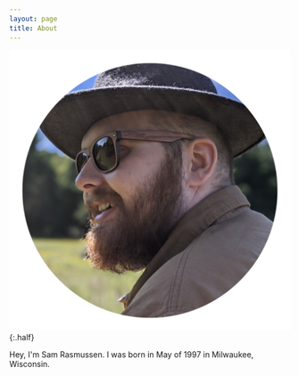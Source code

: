 ```yaml
---
layout: page
title: About
---
```


![me](assets/images/me.png){:.half}

Hey, I'm Sam Rasmussen. I was born in May of 1997 in Milwaukee, Wisconsin. 